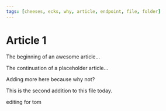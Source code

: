 ```yaml
---
tags: [cheeses, ecks, why, article, endpoint, file, folder]
---
```


# Article 1

The beginning of an awesome article...

The continuation of a placeholder article...

Adding more here because why not?

This is the second addition to this file today.

editing for tom
